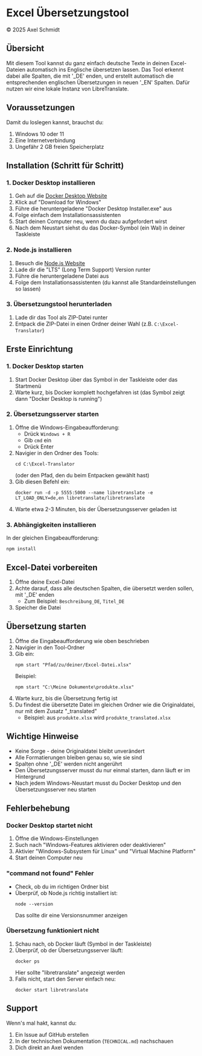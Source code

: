 # Excel Übersetzungstool 
© 2025 Axel Schmidt

## Übersicht
Mit diesem Tool kannst du ganz einfach deutsche Texte in deinen Excel-Dateien automatisch ins Englische übersetzen lassen. Das Tool erkennt dabei alle Spalten, die mit '_DE' enden, und erstellt automatisch die entsprechenden englischen Übersetzungen in neuen '_EN' Spalten.
Dafür nutzen wir eine lokale Instanz von LibreTranslate.

## Voraussetzungen
Damit du loslegen kannst, brauchst du:
1. Windows 10 oder 11
2. Eine Internetverbindung
3. Ungefähr 2 GB freien Speicherplatz

## Installation (Schritt für Schritt)

### 1. Docker Desktop installieren
1. Geh auf die [Docker Desktop Website](https://www.docker.com/products/docker-desktop/)
2. Klick auf "Download for Windows"
3. Führe die heruntergeladene "Docker Desktop Installer.exe" aus
4. Folge einfach dem Installationsassistenten
5. Start deinen Computer neu, wenn du dazu aufgefordert wirst
6. Nach dem Neustart siehst du das Docker-Symbol (ein Wal) in deiner Taskleiste

### 2. Node.js installieren
1. Besuch die [Node.js Website](https://nodejs.org/)
2. Lade dir die "LTS" (Long Term Support) Version runter
3. Führe die heruntergeladene Datei aus
4. Folge dem Installationsassistenten (du kannst alle Standardeinstellungen so lassen)

### 3. Übersetzungstool herunterladen
1. Lade dir das Tool als ZIP-Datei runter
2. Entpack die ZIP-Datei in einen Ordner deiner Wahl (z.B. `C:\Excel-Translator`)

## Erste Einrichtung

### 1. Docker Desktop starten
1. Start Docker Desktop über das Symbol in der Taskleiste oder das Startmenü
2. Warte kurz, bis Docker komplett hochgefahren ist (das Symbol zeigt dann "Docker Desktop is running")

### 2. Übersetzungsserver starten
1. Öffne die Windows-Eingabeaufforderung:
   - Drück `Windows + R`
   - Gib `cmd` ein
   - Drück Enter
2. Navigier in den Ordner des Tools:
   ```
   cd C:\Excel-Translator
   ```
   (oder den Pfad, den du beim Entpacken gewählt hast)
3. Gib diesen Befehl ein:
   ```
   docker run -d -p 5555:5000 --name libretranslate -e LT_LOAD_ONLY=de,en libretranslate/libretranslate
   ```
4. Warte etwa 2-3 Minuten, bis der Übersetzungsserver geladen ist

### 3. Abhängigkeiten installieren
In der gleichen Eingabeaufforderung:
```
npm install
```

## Excel-Datei vorbereiten
1. Öffne deine Excel-Datei
2. Achte darauf, dass alle deutschen Spalten, die übersetzt werden sollen, mit '_DE' enden
   - Zum Beispiel: `Beschreibung_DE`, `Titel_DE`
3. Speicher die Datei

## Übersetzung starten
1. Öffne die Eingabeaufforderung wie oben beschrieben
2. Navigier in den Tool-Ordner
3. Gib ein:
   ```
   npm start "Pfad/zu/deiner/Excel-Datei.xlsx"
   ```
   Beispiel:
   ```
   npm start "C:\Meine Dokumente\produkte.xlsx"
   ```
4. Warte kurz, bis die Übersetzung fertig ist
5. Du findest die übersetzte Datei im gleichen Ordner wie die Originaldatei, nur mit dem Zusatz "_translated"
   - Beispiel: aus `produkte.xlsx` wird `produkte_translated.xlsx`

## Wichtige Hinweise
- Keine Sorge - deine Originaldatei bleibt unverändert
- Alle Formatierungen bleiben genau so, wie sie sind
- Spalten ohne '_DE' werden nicht angerührt
- Den Übersetzungsserver musst du nur einmal starten, dann läuft er im Hintergrund
- Nach jedem Windows-Neustart musst du Docker Desktop und den Übersetzungsserver neu starten

## Fehlerbehebung

### Docker Desktop startet nicht
1. Öffne die Windows-Einstellungen
2. Such nach "Windows-Features aktivieren oder deaktivieren"
3. Aktivier "Windows-Subsystem für Linux" und "Virtual Machine Platform"
4. Start deinen Computer neu

### "command not found" Fehler
- Check, ob du im richtigen Ordner bist
- Überprüf, ob Node.js richtig installiert ist:
  ```
  node --version
  ```
  Das sollte dir eine Versionsnummer anzeigen

### Übersetzung funktioniert nicht
1. Schau nach, ob Docker läuft (Symbol in der Taskleiste)
2. Überprüf, ob der Übersetzungsserver läuft:
   ```
   docker ps
   ```
   Hier sollte "libretranslate" angezeigt werden
3. Falls nicht, start den Server einfach neu:
   ```
   docker start libretranslate
   ```

## Support
Wenn's mal hakt, kannst du:
1. Ein Issue auf GitHub erstellen
2. In der technischen Dokumentation (`TECHNICAL.md`) nachschauen
3. Dich direkt an Axel wenden
